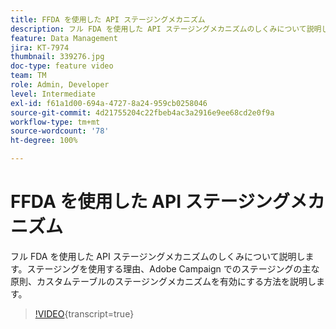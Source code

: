 ```yaml
---
title: FFDA を使用した API ステージングメカニズム
description: フル FDA を使用した API ステージングメカニズムのしくみについて説明します。ステージングを使用する理由、Adobe Campaign でのステージングの主な原則、カスタムテーブルのステージングメカニズムを有効にする方法を説明します。
feature: Data Management
jira: KT-7974
thumbnail: 339276.jpg
doc-type: feature video
team: TM
role: Admin, Developer
level: Intermediate
exl-id: f61a1d00-694a-4727-8a24-959cb0258046
source-git-commit: 4d21755204c22fbeb4ac3a2916e9ee68cd2e0f9a
workflow-type: tm+mt
source-wordcount: '78'
ht-degree: 100%

---
```


# FFDA を使用した API ステージングメカニズム

フル FDA を使用した API ステージングメカニズムのしくみについて説明します。ステージングを使用する理由、Adobe Campaign でのステージングの主な原則、カスタムテーブルのステージングメカニズムを有効にする方法を説明します。

>[!VIDEO](https://video.tv.adobe.com/v/339276?quality=12&learn=on){transcript=true}
